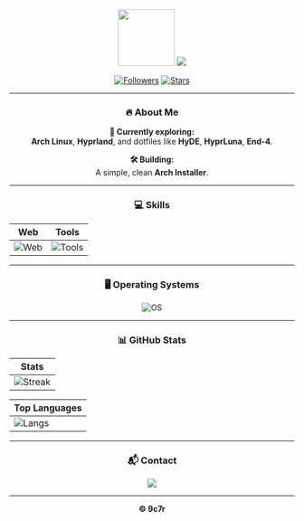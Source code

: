 <div align="center">

<img width="100" src="https://github.com/user-attachments/assets/fae54e71-c962-4868-ad16-f727a0593d00" />

<a href="https://github.com/9c7r">
  <img src="https://i.imgur.com/tCSJChg.gif" />
</a>

[![Followers](https://img.shields.io/github/followers/CtorW?label=Follow&style=social)](https://github.com/CtorW)
[![Stars](https://img.shields.io/github/stars/CtorW?style=social)](https://github.com/CtorW)

---

### 🔥 **About Me**

**🌱 Currently exploring:**  
**Arch Linux**, **Hyprland**, and dotfiles like **HyDE**, **HyprLuna**, **End-4**.

**🛠️ Building:**  
A simple, clean **Arch Installer**.

---

### 💻 **Skills**

| Web | Tools |
|-----|-------|
| ![Web](https://skillicons.dev/icons?i=html,css,js,sass,py) | ![Tools](https://skillicons.dev/icons?i=bash,vscode,sublime,github) |

---

### 🖥️ **Operating Systems**

![OS](https://skillicons.dev/icons?i=windows,kali,ubuntu)

---

### 📊 **GitHub Stats**

| Stats |
|-------|
![Streak](https://github-readme-streak-stats.herokuapp.com/?user=CtorW&theme=onedark&hide_border=true) |

| Top Languages |
|---------------|
| ![Langs](https://github-readme-stats.vercel.app/api/top-langs/?username=CtorW&theme=onedark&layout=compact&hide_border=true) |

---

### 📬 **Contact**

<a href="https://discord.gg/aYYj8pyhst" target="_blank">
  <img src="https://skillicons.dev/icons?i=discord" />
</a>

---

**© 9c7r**
</div>
